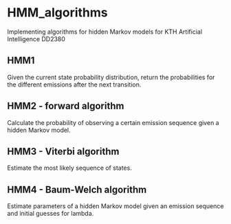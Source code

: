 # HMM_algorithms
Implementing algorithms for hidden Markov models for KTH Artificial Intelligence DD2380

## HMM1
Given the current state probability distribution, return the probabilities for the 
different emissions after the next transition.

## HMM2 - forward algorithm
Calculate the probability of observing a certain emission sequence given a hidden Markov model.

## HMM3 - Viterbi algorithm
Estimate the most likely sequence of states.

## HMM4 - Baum-Welch algorithm
Estimate parameters of a hidden Markov model given an emission sequence and initial guesses for lambda.
